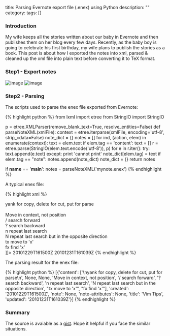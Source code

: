 title: Parsing Evernote export file (.enex) using Python
description: ""
category:
tags: []


### Introduction

My wife keeps all the stories written about our baby in Evernote and
then publishes them on her blog every few days. Recently, as the baby
boy is going to celebrate his first birthday, my wife plans to publish
the stories as a book. This post is about how I exported the notes into
xml, parsed & cleaned up the xml file into plain text before converting
it to TeX format.

### Step1 - Export notes

![image](http://hanxiaogang.com/site_media/static/images/posts/evernote1.png)
![image](http://hanxiaogang.com/site_media/static/images/posts/evernote2.png)

### Step2 - Parsing

The scripts used to parse the enex file exported from Evernote:

{% highlight python %}
from lxml import etree
from StringIO import StringIO

p = etree.XMLParser(remove_blank_text=True, resolve_entities=False)
def parseNoteXML(xmlFile):
    context = etree.iterparse(xmlFile, encoding='utf-8', strip_cdata=False)
    note_dict = {}
    notes = []
    for ind, (action, elem) in enumerate(context):
        text = elem.text
        if elem.tag == 'content':
            text = []
            r = etree.parse(StringIO(elem.text.encode('utf-8')), p)
            for e in r.iter():
                try:
                    text.append(e.text)
                except:
                    print 'cannot print'
        note_dict[elem.tag] = text
        if elem.tag == "note":
            notes.append(note_dict)
            note_dict = {}
    return notes

if __name__ == '__main__':
    notes = parseNoteXML('mynote.enex')
{% endhighlight %}

A typical enex file:

{% highlight xml %}
<?xml version="1.0" encoding="UTF-8"?>
<!DOCTYPE en-export SYSTEM "http://xml.evernote.com/pub/evernote-export2.dtd">
  <en-export export-date="20120727T073610Z" application="Evernote" version="Evernote Mac 3.0.5 (209942)">
    <note>
      <title>Vim Tips</title>
      <content>
      <![CDATA[<?xml version="1.0" encoding="UTF-8" standalone="no"?>
        <!DOCTYPE en-note SYSTEM "http://xml.evernote.com/pub/enml2.dtd">
          <en-note style="word-wrap: break-word; -webkit-nbsp-mode: space; -webkit-line-break: after-white-space;">
    yank for copy, delete for cut, put for parse
    <div>
            <br/>
          </div>
          <div>Move in context, not position</div>
          <div>/ search forward</div>
          <div>? search backward</div>
          <div>n repeat last search</div>
          <div>N repeat last search but in the opposite direction</div>
          <div>tx move to 'x'</div>
          <div>fx find 'x'</div>
        </en-note>
    ]]>
      </content>
      <created>20101229T161500Z</created>
      <updated>20101231T161039Z</updated>
      <note-attributes/>
    </note>
  </en-export>
{% endhighlight %}



The parsing result for the enex file:

{% highlight python %}
[{'content': ['\nyank for copy, delete for cut, put for parse\n',
              None,
              None,
              'Move in context, not position',
              '/ search forward',
              '? search backward',
              'n repeat last search',
              'N repeat last search but in the opposite direction',
              "tx move to 'x'",
              "fx find 'x'"],
  'created': '20101229T161500Z',
  'note': None,
  'note-attributes': None,
  'title': 'Vim Tips',
  'updated': '20101231T161039Z'}]
{% endhighlight %}


### Summary

The source is avaiable as a [gist](https://gist.github.com/3186646).
Hope it helpful if you face the similar situations.
